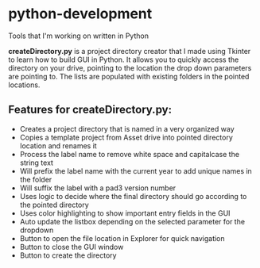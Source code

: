 # python-development
Tools that I'm working on written in Python

**createDirectory.py** is a project directory creator that I made using Tkinter to learn how to build GUI in Python. It allows you to quickly access the directory on your drive, pointing to the location the drop down parameters are pointing to. The lists are populated with existing folders in the pointed locations.

## Features for createDirectory.py:

- Creates a project directory that is named in a very organized way
- Copies a template project from Asset drive into pointed directory location and renames it
- Process the label name to remove white space and capitalcase the string text
- Will prefix the label name with the current year to add unique names in the folder
- Will suffix the label with a pad3 version number
- Uses logic to decide where the final directory should go according to the pointed directory
- Uses color highlighting to show important entry fields in the GUI
- Auto update the listbox depending on the selected parameter for the dropdown
- Button to open the file location in Explorer for quick navigation
- Button to close the GUI window
- Button to create the directory

